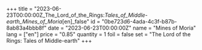 +++
title = "2023-06-23T00:00:00Z_The_Lord_of_the_Rings:_Tales_of_Middle-earth_Mines_of_Moria_[en]_false"
id = "0be723d6-4ada-4c3f-b87b-8ab83a4bbb8f"
date = "2023-06-23T00:00:00Z"
name = "Mines of Moria"
lang = ["en"]
price = "0.85"
quantity = 1
foil = false
set = "The Lord of the Rings: Tales of Middle-earth"
+++
